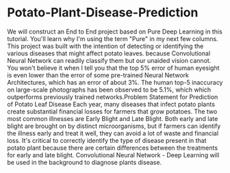 # Potato-Plant-Disease-Prediction
We will construct an End to End project based on Pure Deep Learning in this tutorial. You'll learn why I'm using the term "Pure" in my next few columns. This project was built with the intention of detecting or identifying the various diseases that might affect potato leaves. because Convolutional Neural Network can readily classify them but our unaided vision cannot. You won't believe it when I tell you that the top 5% error of human eyesight is even lower than the error of some pre-trained Neural Network Architectures, which has an error of about 3%. The human top-5 inaccuracy on large-scale photographs has been observed to be 5.1%, which which outperforms previously trained networks.Problem Statement for Prediction of Potato Leaf Disease
Each year, many diseases that infect potato plants create substantial financial losses for farmers that grow potatoes. The two most common illnesses are Early Blight and Late Blight. Both early and late blight are brought on by distinct microorganisms, but if farmers can identify the illness early and treat it well, they can avoid a lot of waste and financial loss. It's critical to correctly identify the type of disease present in that potato plant because there are certain differences between the treatments for early and late blight. Convolutional Neural Network - Deep Learning will be used in the background to diagnose plants disease.
